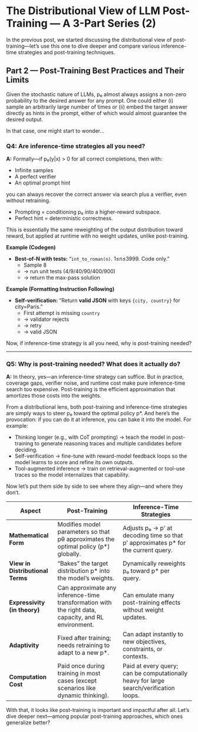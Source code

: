 # The Distributional View of LLM Post-Training — A 3-Part Series (2)

In the previous post, we started discussing the distributional view of post-training—let’s use this one to dive deeper and compare various inference-time strategies and post-training techniques.

## Part 2 — Post-Training Best Practices and Their Limits
Given the stochastic nature of LLMs, p₀ almost always assigns a non-zero probability to the desired answer for any prompt. One could either (i) sample an arbitrarily large number of times or (ii) embed the target answer directly as hints in the prompt, either of which would almost guarantee the desired output.

In that case, one might start to wonder…

### Q4: Are inference-time strategies all you need?
**A:** Formally—if p₀(y|x) > 0 for all correct completions, then with:
* Infinite samples
* A perfect verifier
* An optimal prompt hint

you can always recover the correct answer via search plus a verifier, even without retraining.
* Prompting = conditioning p₀ into a higher-reward subspace.
* Perfect hint = deterministic correctness.

This is essentially the same reweighting of the output distribution toward reward, but applied at runtime with no weight updates, unlike post-training.

**Example (Codegen)**
- **Best-of-N with tests:** “`int_to_roman(n)`. 1≤n≤3999. Code only.”  
  - Sample 8  
  - → run unit tests (4/9/40/90/400/900)  
  - → return the max-pass solution

**Example (Formatting Instruction Following)**
- **Self-verification:** “Return **valid JSON** with keys `{city, country}` for city=Paris.”
  - First attempt is missing `country`
  - → validator rejects
  - → retry
  - → valid JSON

Now, if inference-time strategy is all you need, why is post-training needed?

---

### Q5: Why is post-training needed? What does it actually do?
**A:** In theory, yes—an inference-time strategy can suffice. But in practice, coverage gaps, verifier noise, and runtime cost make pure inference-time search too expensive. Post-training is the efficient approximation that amortizes those costs into the weights. 

From a distributional lens, both post-training and inference-time strategies are simply ways to steer p₀ toward the optimal policy p*. And here’s the provocation: if you can do it at inference, you can bake it into the model. For example:
* Thinking longer (e.g., with CoT prompting) → teach the model in post-training to generate reasoning traces and multiple candidates before deciding.
* Self-verification → fine-tune with reward-model feedback loops so the model learns to score and refine its own outputs.
* Tool-augmented inference → train on retrieval-augmented or tool-use traces so the model internalizes that capability.

Now let’s put them side by side to see where they align—and where they don’t.

| **Aspect** | **Post-Training** | **Inference-Time Strategies** |
|------------|-------------------|-------------------------------|
| **Mathematical Form** | Modifies model parameters so that pθ approximates the optimal policy (p*) globally. | Adjusts p₀ → p' at decoding time so that p' approximates p* for the current query. |
| **View in Distributional Terms** | “Bakes” the target distribution p* into the model’s weights. | Dynamically reweights p₀ toward p* per query. |
| **Expressivity (in theory)** | Can approximate any inference-time transformation with the right data, capacity, and RL environment. | Can emulate many post-training effects without weight updates. |
| **Adaptivity** | Fixed after training; needs retraining to adapt to a new p*. | Can adapt instantly to new objectives, constraints, or contexts. |
| **Computation Cost** | Paid once during training in most cases (except scenarios like dynamic thinking). | Paid at every query; can be computationally heavy for large search/verification loops. |

With that, it looks like post-training is important and impactful after all. Let’s dive deeper next—among popular post-training approaches, which ones generalize better?
